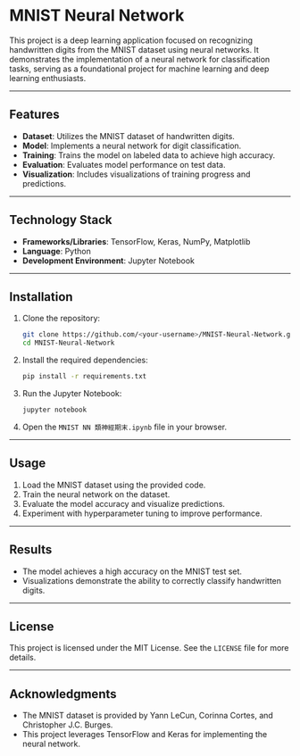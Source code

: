# MNIST Neural Network

This project is a deep learning application focused on recognizing handwritten digits from the MNIST dataset using neural networks. It demonstrates the implementation of a neural network for classification tasks, serving as a foundational project for machine learning and deep learning enthusiasts.

---

## Features

- **Dataset**: Utilizes the MNIST dataset of handwritten digits.
- **Model**: Implements a neural network for digit classification.
- **Training**: Trains the model on labeled data to achieve high accuracy.
- **Evaluation**: Evaluates model performance on test data.
- **Visualization**: Includes visualizations of training progress and predictions.

---

## Technology Stack

- **Frameworks/Libraries**: TensorFlow, Keras, NumPy, Matplotlib
- **Language**: Python
- **Development Environment**: Jupyter Notebook

---

## Installation

1. Clone the repository:

   ```bash
   git clone https://github.com/<your-username>/MNIST-Neural-Network.git
   cd MNIST-Neural-Network
   ```

2. Install the required dependencies:

   ```bash
   pip install -r requirements.txt
   ```

3. Run the Jupyter Notebook:

   ```bash
   jupyter notebook
   ```

4. Open the `MNIST NN 類神經期末.ipynb` file in your browser.

---

## Usage

1. Load the MNIST dataset using the provided code.
2. Train the neural network on the dataset.
3. Evaluate the model accuracy and visualize predictions.
4. Experiment with hyperparameter tuning to improve performance.

---

## Results

- The model achieves a high accuracy on the MNIST test set.
- Visualizations demonstrate the ability to correctly classify handwritten digits.

---

## License

This project is licensed under the MIT License. See the `LICENSE` file for more details.

---

## Acknowledgments

- The MNIST dataset is provided by Yann LeCun, Corinna Cortes, and Christopher J.C. Burges.
- This project leverages TensorFlow and Keras for implementing the neural network.
